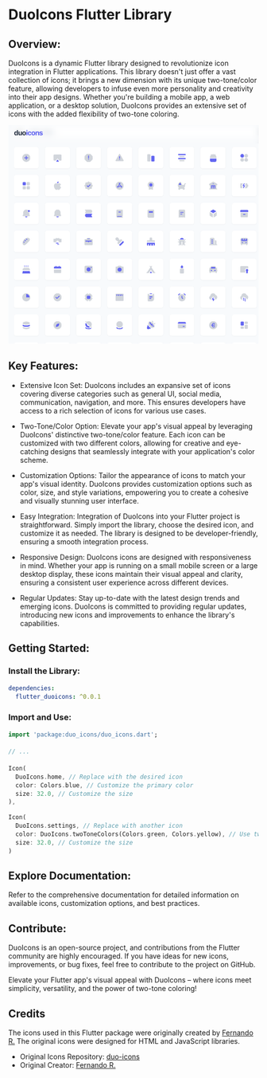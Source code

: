 # DuoIcons Flutter Library

## Overview:
DuoIcons is a dynamic Flutter library designed to revolutionize icon integration in Flutter applications. This library doesn't just offer a vast collection of icons; it brings a new dimension with its unique two-tone/color feature, allowing developers to infuse even more personality and creativity into their app designs. Whether you're building a mobile app, a web application, or a desktop solution, DuoIcons provides an extensive set of icons with the added flexibility of two-tone coloring.

![img.png](assets%2Fimg%2Fimg.png)

## Key Features:

- Extensive Icon Set: DuoIcons includes an expansive set of icons covering diverse categories such as general UI, social media, communication, navigation, and more. This ensures developers have access to a rich selection of icons for various use cases.

- Two-Tone/Color Option: Elevate your app's visual appeal by leveraging DuoIcons' distinctive two-tone/color feature. Each icon can be customized with two different colors, allowing for creative and eye-catching designs that seamlessly integrate with your application's color scheme.

- Customization Options: Tailor the appearance of icons to match your app's visual identity. DuoIcons provides customization options such as color, size, and style variations, empowering you to create a cohesive and visually stunning user interface.

- Easy Integration: Integration of DuoIcons into your Flutter project is straightforward. Simply import the library, choose the desired icon, and customize it as needed. The library is designed to be developer-friendly, ensuring a smooth integration process.

- Responsive Design: DuoIcons icons are designed with responsiveness in mind. Whether your app is running on a small mobile screen or a large desktop display, these icons maintain their visual appeal and clarity, ensuring a consistent user experience across different devices.

- Regular Updates: Stay up-to-date with the latest design trends and emerging icons. DuoIcons is committed to providing regular updates, introducing new icons and improvements to enhance the library's capabilities.

## Getting Started:

### Install the Library:

```yaml
dependencies:
  flutter_duoicons: ^0.0.1
```

### Import and Use:

```dart
import 'package:duo_icons/duo_icons.dart';

// ...

Icon(
  DuoIcons.home, // Replace with the desired icon
  color: Colors.blue, // Customize the primary color
  size: 32.0, // Customize the size
),
```

```dart
Icon(
  DuoIcons.settings, // Replace with another icon
  color: DuoIcons.twoToneColors(Colors.green, Colors.yellow), // Use two-tone coloring
  size: 32.0, // Customize the size
)
```
## Explore Documentation: 
Refer to the comprehensive documentation for detailed information on available icons, customization options, and best practices.

## Contribute:
DuoIcons is an open-source project, and contributions from the Flutter community are highly encouraged. 
If you have ideas for new icons, improvements, or bug fixes, feel free to contribute to the project on GitHub.

Elevate your Flutter app's visual appeal with DuoIcons – where icons meet simplicity, versatility, 
and the power of two-tone coloring!

## Credits

The icons used in this Flutter package were originally created by [Fernando R.](https://github.com/fernandcf) 
The original icons were designed for HTML and JavaScript libraries.

- Original Icons Repository: [duo-icons](https://github.com/fernandcf/duo-icons)
- Original Creator: [Fernando R.](https://github.com/fernandcf)
